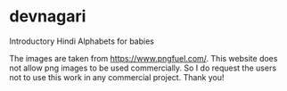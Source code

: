 # devnagari
Introductory Hindi Alphabets for babies

The images are taken from https://www.pngfuel.com/. This website does not allow png images to be used commercially. So I do request the users not to use this work in any commercial project. Thank you!

